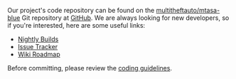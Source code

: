 Our project's code repository can be found on the [multitheftauto/mtasa-blue](https://github.com/multitheftauto/mtasa-blue/) Git repository at [GitHub](https://github.com/). We are always looking for new developers, so if you're interested, here are some useful links:

* [Nightly Builds](https://nightly.mtasa.com/)
* [Issue Tracker](https://github.com/multitheftauto/mtasa-blue/issues)
* [Wiki Roadmap](https://wiki.mtasa.com/wiki/Roadmap)

Before committing, please review the [coding guidelines](https://wiki.mtasa.com/index.php?title=Coding_guidelines).
